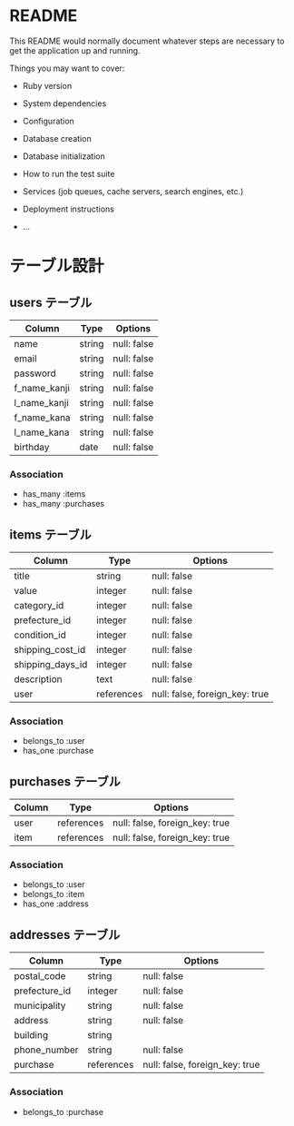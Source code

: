 # README

This README would normally document whatever steps are necessary to get the
application up and running.

Things you may want to cover:

* Ruby version

* System dependencies

* Configuration

* Database creation

* Database initialization

* How to run the test suite

* Services (job queues, cache servers, search engines, etc.)

* Deployment instructions

* ...

# テーブル設計

## users テーブル
| Column       | Type   | Options     |
| ------------ | ------ | ----------- |
| name         | string | null: false |
| email        | string | null: false |
| password     | string | null: false |
| f_name_kanji | string | null: false |
| l_name_kanji | string | null: false |
| f_name_kana  | string | null: false |
| l_name_kana  | string | null: false |
| birthday     | date   | null: false |
### Association
- has_many :items
- has_many :purchases
## items テーブル
| Column           | Type       | Options                        |
| ---------------- | ---------- | ------------------------------ |
| title            | string     | null: false                    |
| value            | integer    | null: false                    |
| category_id      | integer    | null: false                    |
| prefecture_id    | integer    | null: false                    |
| condition_id     | integer    | null: false                    |
| shipping_cost_id | integer    | null: false                    |
| shipping_days_id | integer    | null: false                    |
| description      | text       | null: false                    |
| user             | references | null: false, foreign_key: true |
### Association
- belongs_to :user
- has_one :purchase

## purchases テーブル
| Column  | Type       | Options                        |
| ------- | ---------- | ------------------------------ |
| user    | references | null: false, foreign_key: true |
| item    | references | null: false, foreign_key: true |
### Association
- belongs_to :user
- belongs_to :item
- has_one :address

## addresses テーブル
| Column        | Type       | Options                        |
| ------------- | ---------- | ------------------------------ |
| postal_code   | string     | null: false                    |
| prefecture_id | integer    | null: false                    |
| municipality  | string     | null: false                    |
| address       | string     | null: false                    |
| building      | string     |                                |
| phone_number  | string     | null: false                    |
| purchase      | references | null: false, foreign_key: true |
### Association
- belongs_to :purchase

